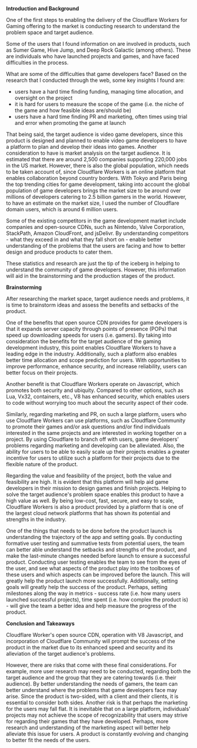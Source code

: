 **Introduction and Background**

One of the first steps to enabling the delivery of the Cloudflare Workers for Gaming offering to the market is conducting research to understand the problem space and target audience.

Some of the users that I found information on are involved in products, such as Sumer Game, Hive Jump, and Deep Rock Galactic (among others). These are individuals who have launched projects and games, and have faced difficulties in the process. 

What are some of the difficulties that game developers face? Based on the research that I conducted through the web, some key insights I found are:

-  users have a hard time finding funding, managing time allocation, and oversight on the project
- it is hard for users to measure the scope of the game (i.e. the niche of the game and how feasible ideas are/should be)
- users have a hard time finding PR and marketing, often times using trial and error when promoting the game at launch

That being said, the target audience is video game developers, since this product is designed and planned to enable video game developers to have a platform to plan and develop their ideas into games. Another consideration to have is market analysis on the target audience. It is estimated that there are around 2,500 companies supporting 220,000 jobs in the US market. However, there is also the global population, which needs to be taken account of, since Cloudflare Workers is an online platform that enables collaboration beyond country borders. With Tokyo and Paris being the top trending cities for game development, taking into account the global population of game developers brings the market size to be around over millions of developers catering to 2.5 billion gamers in the world. However, to have an estimate on the market size, I used the number of Cloudflare domain users, which is around 6 million users.

Some of the existing competitors in the game development market include companies and open-source CDNs, such as Nintendo, Valve Corporation, StackPath, Amazon CloudFront, and jsDelivr. By understanding competitors - what they exceed in and what they fall short on - enable better understanding of the problems that the users are facing and how to better design and produce products to cater them.

These statistics and research are just the tip of the iceberg in helping to understand the community of game developers. However, this information will aid in the brainstorming and the production stages of the product.  

**Brainstorming**

After researching the market space, target audience needs and problems, it is time to brainstorm ideas and assess the benefits and setbacks of the product.

One of the benefits that open source CDN provides for game developers is that it expands server capacity through points of presence (POPs) that speed up downloading speeds for users (i.e. gamers). By taking into consideration the benefits for the target audience of the gaming development industry, this point enables Cloudflare Workers to have a leading edge in the industry. Additionally, such a platform also enables better time allocation and scope prediction for users. With opportunities to improve performance, enhance security, and increase reliability, users can better focus on their projects.

Another benefit is that Cloudflare Workers operate on Javascript, which promotes both security and ubiquity. Compared to other options, such as Lua, Vx32, containers, etc., V8 has enhanced security, which enables users to code without worrying too much about the security aspect of their code.

Similarly, regarding marketing and PR, on such a large platform, users who use Cloudflare Workers can use platforms, such as Cloudflare Community to promote their games and/or ask questions and/or find individuals interested in the same projects and are interested in working together on a project. By using Cloudflare to branch off with users, game developers' problems regarding marketing and developing can be alleviated. Also, the ability for users to be able to easily scale up their projects enables a greater incentive for users to utilize such a platform for their projects due to the flexible nature of the product.

Regarding the value and feasibility of the project, both the value and feasibility are high. It is evident that this platform will help aid game developers in their mission to design games and finish projects. Helping to solve the target audience's problem space enables this product to have a high value as well. By being low-cost, fast, secure, and easy to scale, Cloudflare Workers is also a product provided by a platform that is one of the largest cloud network platforms that has shown its potential and strengths in the industry.

One of the things that needs to be done before the product launch is understanding the trajectory of the app and setting goals. By conducting formative user testing and summative tests from potential users, the team can better able understand the setbacks and strengths of the product, and make the last-minute changes needed before launch to ensure a successful product. Conducting user testing enables the team to see from the eyes of the user, and see what aspects of the product play into the toolboxes of these users and which aspects can be improved before the launch. This will greatly help the product launch more successfully. Additionally, setting goals will greatly help the success of the product. Perhaps, setting milestones along the way in metrics - success rate (i.e. how many users launched successful projects), time spent (i.e. how complex the product is) - will give the team a better idea and help measure the progress of the product.

**Conclusion and Takeaways**

Cloudflare Worker's open source CDN, operation with V8 Javascript, and incorporation of Cloudflare Community will prompt the success of the product in the market due to its enhanced speed and security and its alleviation of the target audience's problems.

However, there are risks that come with these final considerations. For example, more user research may need to be conducted, regarding both the target audience and the group that they are catering towards (i.e. their audience). By better understanding the needs of gamers, the team can better understand where the problems that game developers face may arise. Since the product is two-sided, with a client and their clients, it is essential to consider both sides. Another risk is that perhaps the marketing for the users may fall flat. It is inevitable that on a large platform, individuals' projects may not achieve the scope of recognizability that users may strive for regarding their games that they have developed. Perhaps, more research and understanding of the marketing aspect will better help alleviate this issue for users. A product is constantly evolving and changing to better fit the needs of the users.
